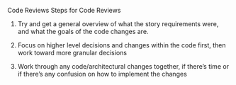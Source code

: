 Code Reviews
Steps for Code Reviews

1. Try and get a general overview of what the story requirements were, and what the goals of the code changes are.

2. Focus on higher level decisions and changes within the code first, then work toward more granular decisions

3. Work through any code/architectural changes together, if there’s time or if there’s any confusion on how to implement the changes
